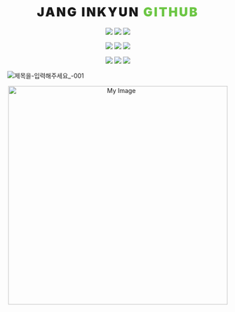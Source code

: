 <h1 align="center" style="font-weight: 900; letter-spacing: 3px;">
    JANG INKYUN <span style="color:#6cc644;">GITHUB</span> 
</h1>



<p align="center">
  <img src="https://img.shields.io/badge/Slack-4A154B?style=for-the-badge&logo=slack&logoColor=white" />
  <img src="https://img.shields.io/badge/Notion-000000?style=for-the-badge&logo=notion&logoColor=white" />
  <img src="https://img.shields.io/badge/Git-F05032?style=for-the-badge&logo=git&logoColor=white" />
</p>

<p align="center">
  <img src="https://img.shields.io/badge/GitHub-181717?style=for-the-badge&logo=github&logoColor=white" />
  <img src="https://img.shields.io/badge/GitHub_Desktop-FFFFFF?style=for-the-badge&logo=github&logoColor=black" />
  <img src="https://img.shields.io/badge/C%23-239120?style=for-the-badge&logo=csharp&logoColor=white" />
</p>

<p align="center">
  <img src="https://img.shields.io/badge/Unity-000000?style=for-the-badge&logo=unity&logoColor=white" />
  <img src="https://img.shields.io/badge/Blender-F5792A?style=for-the-badge&logo=blender&logoColor=white" />
  <img src="https://img.shields.io/badge/Aseprite-7D929E?style=for-the-badge&logo=aseprite&logoColor=white" />
</p>

![제목을-입력해주세요_-001](https://github.com/user-attachments/assets/f3417357-6bae-404e-95a6-55d709f3d5e6)

<p align="center">
  <img src="https://github.com/user-attachments/assets/f3417357-6bae-404e-95a6-55d709f3d5e6" alt="My Image" width="500" />
</p>
